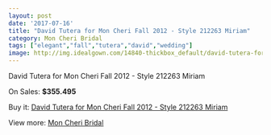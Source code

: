```yaml
---
layout: post
date: '2017-07-16'
title: "David Tutera for Mon Cheri Fall 2012 - Style 212263 Miriam"
category: Mon Cheri Bridal
tags: ["elegant","fall","tutera","david","wedding"]
image: http://img.idealgown.com/14840-thickbox_default/david-tutera-for-mon-cheri-fall-2012-style-212263-miriam.jpg
---
```

David Tutera for Mon Cheri Fall 2012 - Style 212263 Miriam

On Sales: **$355.495**
<a href="https://www.idealgown.com/en/mon-cheri-bridal/5963-david-tutera-for-mon-cheri-fall-2012-style-212263-miriam.html"><amp-img layout="responsive" width="600" height="600" src="//img.idealgown.com/14840-thickbox_default/david-tutera-for-mon-cheri-fall-2012-style-212263-miriam.jpg" alt="David Tutera for Mon Cheri Fall 2012 - Style 212263 Miriam 0" /></a>
<a href="https://www.idealgown.com/en/mon-cheri-bridal/5963-david-tutera-for-mon-cheri-fall-2012-style-212263-miriam.html"><amp-img layout="responsive" width="600" height="600" src="//img.idealgown.com/14841-thickbox_default/david-tutera-for-mon-cheri-fall-2012-style-212263-miriam.jpg" alt="David Tutera for Mon Cheri Fall 2012 - Style 212263 Miriam 1" /></a>

Buy it: [David Tutera for Mon Cheri Fall 2012 - Style 212263 Miriam](https://www.idealgown.com/en/mon-cheri-bridal/5963-david-tutera-for-mon-cheri-fall-2012-style-212263-miriam.html "David Tutera for Mon Cheri Fall 2012 - Style 212263 Miriam")

View more: [Mon Cheri Bridal](https://www.idealgown.com/en/88-mon-cheri-bridal "Mon Cheri Bridal")